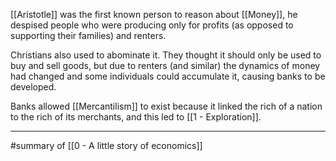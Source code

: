 [[Aristotle]] was the first known person to reason about [[Money]], he despised people who were producing only for profits (as opposed to supporting their families) and renters.

Christians also used to abominate it. They thought it should only be used to buy and sell goods, but due to renters (and similar) the dynamics of money had changed and some individuals could accumulate it, causing banks to be developed.

Banks allowed [[Mercantilism]] to exist because it linked the rich of a nation to the rich of its merchants, and this led to [[1 - Exploration]].

---

#summary of [[0 - A little story of economics]]
